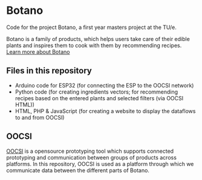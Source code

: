 # Botano
Code for the project Botano, a first year masters project at the TU/e.

Botano is a family of products, which helps users take care of their edible plants and inspires them to cook with them by recommending recipes.
[Learn more about Botano](https://demoday.id.tue.nl/projects/4eRXnWmj38)

## Files in this repository
- Arduino code for ESP32 (for connecting the ESP to the OOCSI network)
- Python code (for creating ingredients vectors; for recommending recipes based on the entered plants and selected filters (via OOCSI HTML)) 
- HTML, PHP & JavaScript (for creating a website to display the dataflows to and from OOCSI) 

## OOCSI
[OOCSI](https://github.com/iddi/oocsi) is a opensource prototyping tool which supports connected prototyping and communication between groups of products across platforms.
In this repository, OOCSI is used as a platform through which we communicate data between the different parts of Botano. 
